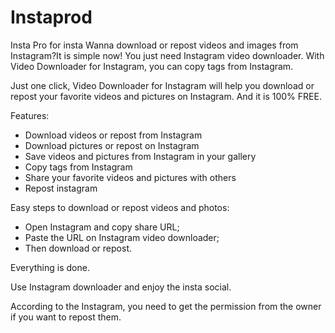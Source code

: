 # Instaprod
Insta Pro for insta
Wanna download or repost videos and images from Instagram?It is simple now! You just need Instagram video downloader. With Video Downloader for Instagram, you can copy tags from Instagram.

Just one click, Video Downloader for Instagram will help you download or repost your favorite videos and pictures on Instagram. And it is 100% FREE.

Features:

* Download videos or repost from Instagram
* Download pictures or repost on Instagram
* Save videos and pictures from Instagram in your gallery
* Copy tags from Instagram 
* Share your favorite videos and pictures with others
* Repost instagram

Easy steps to download or repost videos and photos:

* Open Instagram and copy share URL;
* Paste the URL on Instagram video downloader;
* Then download or repost.

Everything is done.

Use Instagram downloader and enjoy the insta social.

According to the Instagram, you need to get the permission from the owner if you want to repost them.
